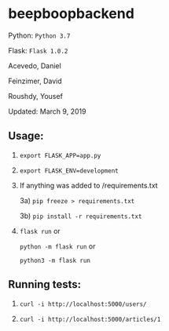 # beepboopbackend

Python: `Python 3.7`

Flask: `Flask 1.0.2`

Acevedo, Daniel

Feinzimer, David

Roushdy, Yousef 

Updated: March 9, 2019
              
## Usage:

1) `export FLASK_APP=app.py`

2) `export FLASK_ENV=development`

3) If anything was added to /requirements.txt

    3a) `pip freeze > requirements.txt`
    
    3b) `pip install -r requirements.txt`

4) `flask run` or
   
   `python -m flask run` or 
   
   `python3 -m flask run`

## Running tests:

1) `curl -i http://localhost:5000/users/`

2) `curl -i http://localhost:5000/articles/1`
